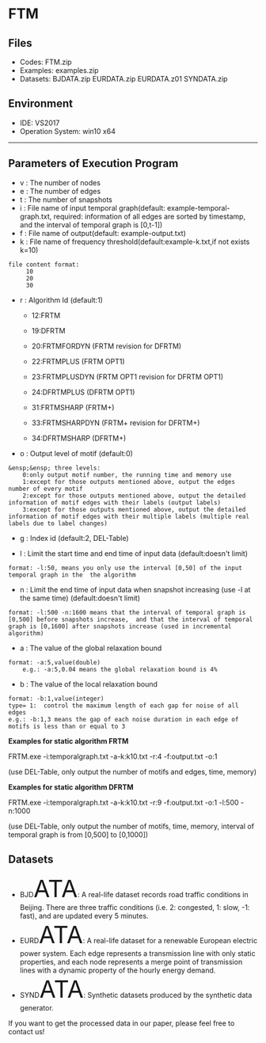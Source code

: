# FTM
## Files
- Codes: FTM.zip
- Examples: examples.zip
- Datasets: BJDATA.zip EURDATA.zip EURDATA.z01 SYNDATA.zip

## Environment
- IDE: VS2017
- Operation System: win10 x64
***

## Parameters of Execution Program
- v : The number of nodes
- e : The number of edges
- t : The number of snapshots
- i : File name of input temporal graph(default: example-temporal-graph.txt, required: information of all edges are sorted by timestamp, and the interval of temporal graph is [0,t-1])
- f : File name of output(default: example-output.txt)
- k : File name of frequency threshold(default:example-k.txt,if not exists k=10)

```
file content format:
     10
     20
     30
```
		
- r : Algorithm Id (default:1)
	
	- 12:FRTM
	- 19:DFRTM
	- 20:FRTMFORDYN (FRTM revision for DFRTM)
	
	- 22:FRTMPLUS (FRTM OPT1)
	- 23:FRTMPLUSDYN (FRTM OPT1 revision for DFRTM OPT1)
	- 24:DFRTMPLUS (DFRTM OPT1)

	- 31:FRTMSHARP (FRTM+)
	- 33:FRTMSHARPDYN (FRTM+ revision for DFRTM+)
	- 34:DFRTMSHARP (DFRTM+)
- o : Output level of motif (default:0)

```
&ensp;&ensp; three levels:
	0:only output motif number, the running time and memory use
	1:except for those outputs mentioned above, output the edges number of every motif
	2:except for those outputs mentioned above, output the detailed information of motif edges with their labels (output labels)
	3:except for those outputs mentioned above, output the detailed information of motif edges with their multiple labels (multiple real labels due to label changes)
```

- g : Index id (default:2, DEL-Table)

- l : Limit the start time and end time of input data (default:doesn't limit) 

```
format: -l:50, means you only use the interval [0,50] of the input temporal graph in the  the algorithm
```

- n : Limit the end time of input data when snapshot increasing (use -l at the same time) (default:doesn't limit)

```		
format: -l:500 -n:1600 means that the interval of temporal graph is [0,500] before snapshots increase,  and that the interval of temporal graph is [0,1600] after snapshots increase (used in incremental algorithm)
```

- a : The value of the global relaxation bound

```
format: -a:5,value(double)
    e.g.: -a:5,0.04 means the global relaxation bound is 4%
```

- b : The value of the local relaxation bound
	
```
format: -b:1,value(integer)
type= 1:  control the maximum length of each gap for noise of all edges
e.g.: -b:1,3 means the gap of each noise duration in each edge of motifs is less than or equal to 3
```

**Examples for static algorithm FRTM**

FRTM.exe -i:temporalgraph.txt -a-k:k10.txt -r:4 -f:output.txt -o:1  
	
(use DEL-Table, only output the number of motifs and edges, time, memory)


**Examples for static algorithm DFRTM**

FRTM.exe -i:temporalgraph.txt -a-k:k10.txt -r:9 -f:output.txt -o:1  -l:500 -n:1000
		
(use DEL-Table, only output the number of motifs, time, memory, interval of temporal graph is from [0,500] to [0,1000])
		


## Datasets
- BJD<font size = 8>ATA</font>: A real-life dataset records road traffic conditions in Beijing. There are three traffic conditions (i.e. 2: congested, 1: slow, -1: fast), and are updated every 5 minutes. 
- EURD<font size = 8>ATA</font>: A real-life dataset for a renewable European electric power system. Each edge represents a transmission line with only static properties, and each node represents a merge point of transmission lines with a dynamic property of the hourly energy demand. 
- SYND<font size = 8>ATA</font>: Synthetic datasets produced by the synthetic data generator.

If you want to get the processed data in our paper, please feel free to contact us! 